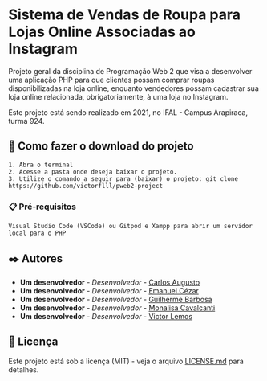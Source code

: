 # Sistema de Vendas de Roupa para Lojas Online Associadas ao Instagram

Projeto geral da disciplina de Programação Web 2 que visa a desenvolver uma aplicação PHP para que clientes possam comprar roupas disponibilizadas na loja online, enquanto vendedores possam cadastrar sua loja online relacionada, obrigatoriamente, à uma loja no Instagram. 

Este projeto está sendo realizado em 2021, no IFAL - Campus Arapiraca, turma 924.

## 🚀 Como fazer o download do projeto

```
1. Abra o terminal
2. Acesse a pasta onde deseja baixar o projeto.
3. Utilize o comando a seguir para (baixar) o projeto: git clone https://github.com/victorflll/pweb2-project
```

### 📋 Pré-requisitos

```
Visual Studio Code (VSCode) ou Gitpod e Xampp para abrir um servidor local para o PHP
```

## ✒️ Autores

* **Um desenvolvedor** - *Desenvolvedor* - [Carlos Augusto](https://github.com/nxbre)
* **Um desenvolvedor** - *Desenvolvedor* - [Emanuel Cézar](https://github.com/EmanuelCezardm)
* **Um desenvolvedor** - *Desenvolvedor* - [Guilherme Barbosa](https://github.com/Guylhermee)
* **Um desenvolvedor** - *Desenvolvedor* - [Monalisa Cavalcanti](https://github.com/monalisa36)
* **Um desenvolvedor** - *Desenvolvedor* - [Victor Lemos](https://github.com/victorflll)

## 📄 Licença

Este projeto está sob a licença (MIT) - veja o arquivo [LICENSE.md](https://github.com/victorflll/pweb2-project/blob/master/LICENSE) para detalhes.

